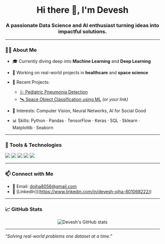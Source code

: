 <h1 align="center">Hi there 👋, I'm Devesh</h1>
<h3 align="center">A passionate Data Science and AI enthusiast turning ideas into impactful solutions.</h3>

---

### 👨‍💻 About Me

- 🎓 Currently diving deep into **Machine Learning** and **Deep Learning**  
- 🚀 Working on real-world projects in **healthcare** and **space science**
- 📂 Recent Projects:
  - [🩺 Pediatric Pneumonia Detection](https://github.com/Devesh0508/Pediatric-Pneumonia-Detection)
  - [🛰️ Space Object Classification using ML](https://github.com/Devesh0508/space-object-classification) *(or your link)*

- 🧠 Interests: Computer Vision, Neural Networks, AI for Social Good  
- 📊 Skills: Python · Pandas · TensorFlow · Keras · SQL · Sklearn · Matplotlib · Seaborn

---

### 🔧 Tools & Technologies

<p align="left">
  <img src="https://img.shields.io/badge/Python-3670A0?style=for-the-badge&logo=python&logoColor=ffdd54"/>
  <img src="https://img.shields.io/badge/TensorFlow-FF6F00?style=for-the-badge&logo=tensorflow&logoColor=white"/>
  <img src="https://img.shields.io/badge/Keras-D00000?style=for-the-badge&logo=keras&logoColor=white"/>
  <img src="https://img.shields.io/badge/Jupyter-F37626?style=for-the-badge&logo=jupyter&logoColor=white"/>
  <img src="https://img.shields.io/badge/SQL-025E8C?style=for-the-badge&logo=postgresql&logoColor=white"/>
</p>

---

### 📫 Connect with Me

- 📧 Email: dojha8056@gmail.com  
- 💼 [LinkedIn]((https://www.linkedin.com/in/devesh-ojha-601068222/)
  

---

### 📈 GitHub Stats

<p align="center">
  <img src="https://github-readme-stats.vercel.app/api?username=Devesh0508&show_icons=true&theme=tokyonight" alt="Devesh's GitHub stats" />
</p>

---

*“Solving real-world problems one dataset at a time.”*

